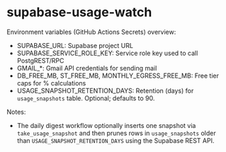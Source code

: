 # supabase-usage-watch

Environment variables (GitHub Actions Secrets) overview:

- SUPABASE_URL: Supabase project URL
- SUPABASE_SERVICE_ROLE_KEY: Service role key used to call PostgREST/RPC
- GMAIL_*: Gmail API credentials for sending mail
- DB_FREE_MB, ST_FREE_MB, MONTHLY_EGRESS_FREE_MB: Free tier caps for % calculations
- USAGE_SNAPSHOT_RETENTION_DAYS: Retention (days) for `usage_snapshots` table. Optional; defaults to 90.

Notes:
- The daily digest workflow optionally inserts one snapshot via `take_usage_snapshot` and then prunes rows in `usage_snapshots` older than `USAGE_SNAPSHOT_RETENTION_DAYS` using the Supabase REST API.

